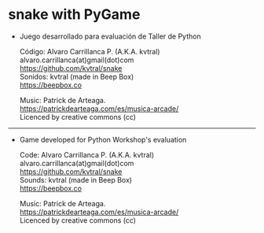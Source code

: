 # snake with PyGame 

- Juego desarrollado para evaluación de Taller de Python

   Código:  Alvaro Carrillanca P. (A.K.A. kvtral)   
            alvaro.carrillanca(at)gmail(dot)com     
            https://github.com/kvtral/snake         
   Sonidos: kvtral (made in Beep Box)                                              
            https://beepbox.co                          
                                                   
   Music:   Patrick de Arteaga.                     
            https://patrickdearteaga.com/es/musica-arcade/  
            Licenced by creative commons (cc)          
_________________________________________________________________

- Game developed for Python Workshop's evaluation

   Code:    Alvaro Carrillanca P. (A.K.A. kvtral)   
            alvaro.carrillanca(at)gmail(dot)com     
            https://github.com/kvtral/snake         
   Sounds:  kvtral (made in Beep Box)                                              
            https://beepbox.co                          
                                                   
   Music:   Patrick de Arteaga.                     
            https://patrickdearteaga.com/es/musica-arcade/  
            Licenced by creative commons (cc)
